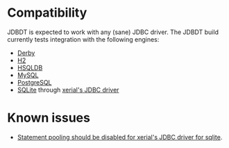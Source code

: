 # Compatibility

JDBDT is expected to work with any (sane) JDBC driver.
The JDBDT build currently tests integration with the following engines:

* [Derby](https://db.apache.org/derby)
* [H2](http://www.h2database.com)
* [HSQLDB](http://hsqldb.org)
* [MySQL](http://mysql.com)
* [PostgreSQL](http://postgresql.org)
* [SQLite](https://www.sqlite.org) through [xerial's JDBC driver](https://github.com/xerial/sqlite-jdbc)

# Known issues

* [Statement pooling should be disabled for xerial's JDBC driver for sqlite](DB.html#StatementPooling).

